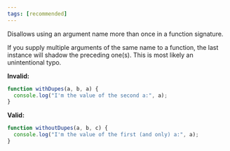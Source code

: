 ```yaml
---
tags: [recommended]
---
```


Disallows using an argument name more than once in a function signature.

If you supply multiple arguments of the same name to a function, the last
instance will shadow the preceding one(s). This is most likely an unintentional
typo.

**Invalid:**

```typescript
function withDupes(a, b, a) {
  console.log("I'm the value of the second a:", a);
}
```

**Valid:**

```typescript
function withoutDupes(a, b, c) {
  console.log("I'm the value of the first (and only) a:", a);
}
```
